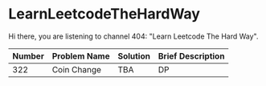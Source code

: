 # LearnLeetcodeTheHardWay
Hi there, you are listening to channel 404: "Learn Leetcode The Hard Way".

Number|Problem Name|Solution|Brief Description
--|--|--|--|
322|Coin Change|TBA|DP